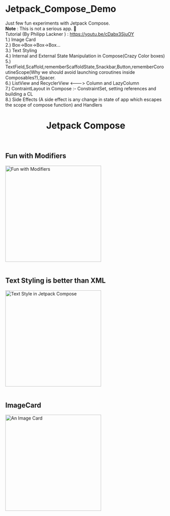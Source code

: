 # Jetpack_Compose_Demo
Just few fun experiments with Jetpack Compose.<br>
<b>Note</b> : This is not a serious app. 🙂<br>
Tutorial (By Philipp Lackner ) : https://youtu.be/cDabx3SjuOY<br>
1.) Image Card<br>
2.) Box->Box->Box->Box...<br>
3.) Text Styling<br>
4.) Internal and External State Manipulation in Compose(Crazy Color boxes)<br>
5.) TextField,Scaffold,rememberScaffoldState,Snackbar,Button,rememberCoroutineScope(Why we should avoid launching coroutines inside Composables?),Spacer.<br> 
6.) ListView and RecyclerView <---> Column and LazyColumn<br>
7.) ContraintLayout in Compose :- ConstraintSet, setting references and building a CL<br>
8.) Side Effects (A side effect is any change in state of app which escapes the scope of compose function) and Handlers<br>

<div align="center">
<h1>Jetpack Compose</h1>
</div>

<br>

## Fun with Modifiers
<img width="300px" height=auto src="https://user-images.githubusercontent.com/80385154/153731822-4d513861-5d16-4433-9c25-67c6fa7b3e59.jpeg" alt="Fun with Modifiers" />
<br><br>

## Text Styling is better than XML
<img width="300px" height=auto src="https://user-images.githubusercontent.com/80385154/153731801-a6769a53-7f64-4a42-9368-2788b66e41c3.jpeg" alt="Text Style in Jetpack Compose" />
<br><br>

## ImageCard
<img width="300px" height=auto src="https://user-images.githubusercontent.com/80385154/153731844-1f303aa0-64f5-4d7b-962b-9b5327e4e61b.jpeg" alt="An Image Card" />
<br><br>
